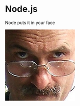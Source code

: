 # Node.js #

Node puts it in your face

<div class="center">
<img src="images/waiter_close.jpg" style="max-width: 45%; width: 45%; "/>
</div>